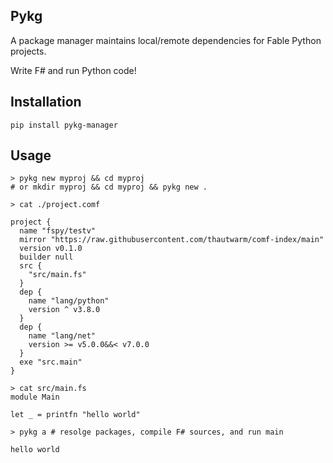 ## Pykg

A package manager maintains local/remote dependencies for Fable Python projects.

Write F# and run Python code!

## Installation

```shell
pip install pykg-manager
```
## Usage


```shell
> pykg new myproj && cd myproj
# or mkdir myproj && cd myproj && pykg new .

> cat ./project.comf

project {
  name "fspy/testv"
  mirror "https://raw.githubusercontent.com/thautwarm/comf-index/main"
  version v0.1.0
  builder null
  src {
    "src/main.fs"
  }
  dep {
    name "lang/python"
    version ^ v3.8.0
  }
  dep {
    name "lang/net"
    version >= v5.0.0&&< v7.0.0
  }
  exe "src.main"
}

> cat src/main.fs
module Main

let _ = printfn "hello world"

> pykg a # resolge packages, compile F# sources, and run main

hello world
```

